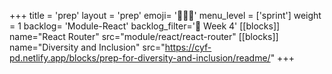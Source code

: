 +++
title = 'prep'
layout = 'prep'
emoji= '🧑🏾‍💻'
menu_level = ['sprint']
weight = 1
backlog= 'Module-React'
backlog_filter='📅 Week 4'
[[blocks]]
name="React Router"
src="module/react/react-router"
[[blocks]]
name="Diversity and Inclusion"
src="https://cyf-pd.netlify.app/blocks/prep-for-diversity-and-inclusion/readme/"
+++
